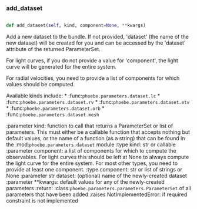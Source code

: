 ### add\_dataset
```py

def add_dataset(self, kind, component=None, **kwargs)

```



Add a new dataset to the bundle.  If not provided,
'dataset' (the name of the new dataset) will be created for
you and can be accessed by the 'dataset' attribute of the returned
ParameterSet.

For light curves, if you do not provide a value for 'component',
the light curve will be generated for the entire system.

For radial velocities, you need to provide a list of components
for which values should be computed.

Available kinds include:
    * :func:`phoebe.parameters.dataset.lc`
    * :func:`phoebe.parameters.dataset.rv`
    * :func:`phoebe.parameters.dataset.etv`
    * :func:`phoebe.parameters.dataset.orb`
    * :func:`phoebe.parameters.dataset.mesh`

:parameter kind: function to call that returns a
    ParameterSet or list of parameters.  This must either be
    a callable function that accepts nothing but default
    values, or the name of a function (as a string) that can
    be found in the :mod:`phoebe.parameters.dataset` module
:type kind: str or callable
:parameter component: a list of
    components for which to compute the observables.  For
    light curves this should be left at None to always compute
    the light curve for the entire system.  For most other
    types, you need to provide at least one component.
:type component: str or list of strings or None
:parameter str dataset: (optional) name of the newly-created dataset
:parameter **kwargs: default values for any of the newly-created
    parameters
:return: :class:`phoebe.parameters.parameters.ParameterSet` of
    all parameters that have been added
:raises NotImplementedError: if required constraint is not implemented

